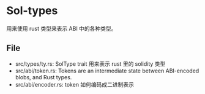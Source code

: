 # Sol-types

用来使用 rust 类型来表示 ABI 中的各种类型。

## File

- src/types/ty.rs: SolType trait 用来表示 rust 里的 solidity 类型
- src/abi/token.rs: Tokens are an intermediate state between ABI-encoded blobs, and Rust types.
- src/abi/encoder.rs: token 如何编码成二进制表示
